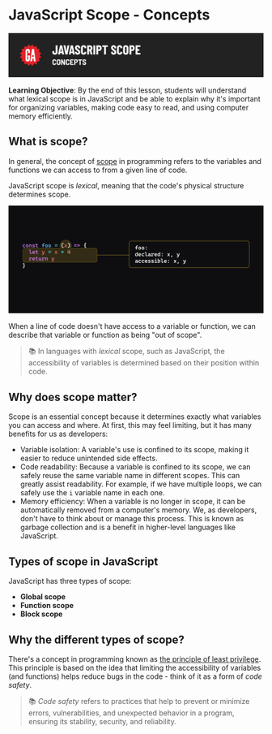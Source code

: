 # JavaScript Scope - Concepts

![Hero image](./assets/hero.png)

**Learning Objective**: By the end of this lesson, students will understand what lexical scope is in JavaScript and be able to explain why it's important for organizing variables, making code easy to read, and using computer memory efficiently. 

## What is scope?

In general, the concept of [scope](https://developer.mozilla.org/en-US/docs/Glossary/Scope) in programming refers to the variables and functions we can access to from a given line of code.

JavaScript scope is *lexical*, meaning that the code's physical structure determines scope. 

![Scope example](./assets/concepts.png)

When a line of code doesn't have access to a variable or function, we can describe that variable or function as being "out of scope".

> 📚 In languages with *lexical* scope, such as JavaScript, the accessibility of variables is determined based on their position within code.

## Why does scope matter?

Scope is an essential concept because it determines exactly what variables you can access and where. At first, this may feel limiting, but it has many benefits for us as developers:

- Variable isolation: A variable's use is confined to its scope, making it easier to reduce unintended side effects.
- Code readability: Because a variable is confined to its scope, we can safely reuse the same variable name in different scopes. This can greatly assist readability. For example, if we have multiple loops, we can safely use the `i` variable name in each one.
- Memory efficiency: When a variable is no longer in scope, it can be automatically removed from a computer's memory. We, as developers, don't have to think about or manage this process. This is known as garbage collection and is a benefit in higher-level languages like JavaScript.

## Types of scope in JavaScript

JavaScript has three types of scope:
  - **Global scope**
  - **Function scope**
  - **Block scope**

## Why the different types of scope?

There's a concept in programming known as [the principle of least privilege](https://en.wikipedia.org/wiki/Principle_of_least_privilege). This principle is based on the idea that limiting the accessibility of variables (and functions) helps reduce bugs in the code - think of it as a form of *code safety*.

> 📚 *Code safety* refers to practices that help to prevent or minimize errors, vulnerabilities, and unexpected behavior in a program, ensuring its stability, security, and reliability.
